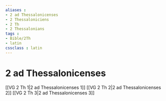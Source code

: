 ```yaml
---
aliases : 
- 2 ad Thessalonicenses
- 2 Thessaloniciens
- 2 Th
- 2 Thessalonians
tags : 
- Bible/2Th
- latin
cssclass : latin
---
```


# 2 ad Thessalonicenses

[[VG 2 Th 1|2 ad Thessalonicenses 1]]
[[VG 2 Th 2|2 ad Thessalonicenses 2]]
[[VG 2 Th 3|2 ad Thessalonicenses 3]]
